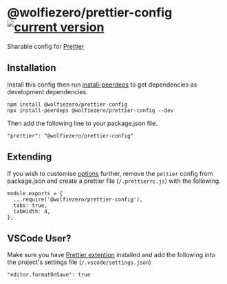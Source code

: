 # @wolfiezero/prettier-config [![current version](https://img.shields.io/npm/v/@wolfiezero/prettier-config.svg?style=flat-square)][projectnpm]

Sharable config for [Prettier][prettier]

## Installation

Install this config then run [install-peerdeps][ipeerdeps] to get dependencies
as development dependencies.

```
npm install @wolfiezero/prettier-config
npx install-peerdeps @wolfiezero/prettier-config --dev
```

Then add the following line to your package.json file.

```
"prettier": "@wolfiezero/prettier-config"
```

## Extending

If you wish to customise [options][prettieroptions] further, remove the `pettier`
config from package.json and create a prettier file (`/.prettierrc.js`) with the
following.

```
module.exports = {
  ...require('@wolfiezero/prettier-config'),
  tabs: true,
  tabWidth: 4,
};
```

## VSCode User?

Make sure you have [Prettier extention][prettiervscode] installed and add the
following into the project's settings file (`/.vscode/settings.json`)

```
"editor.formatOnSave": true
```

[projectnpm]: https://www.npmjs.com/package/@wolfiezero/prettier-config
[prettier]: https://prettier.io/
[prettieroptions]: https://prettier.io/docs/en/options.html
[prettiervscode]: https://marketplace.visualstudio.com/items?itemName=esbenp.prettier-vscode
[ipeerdeps]: https://www.npmjs.com/package/install-peerdeps
